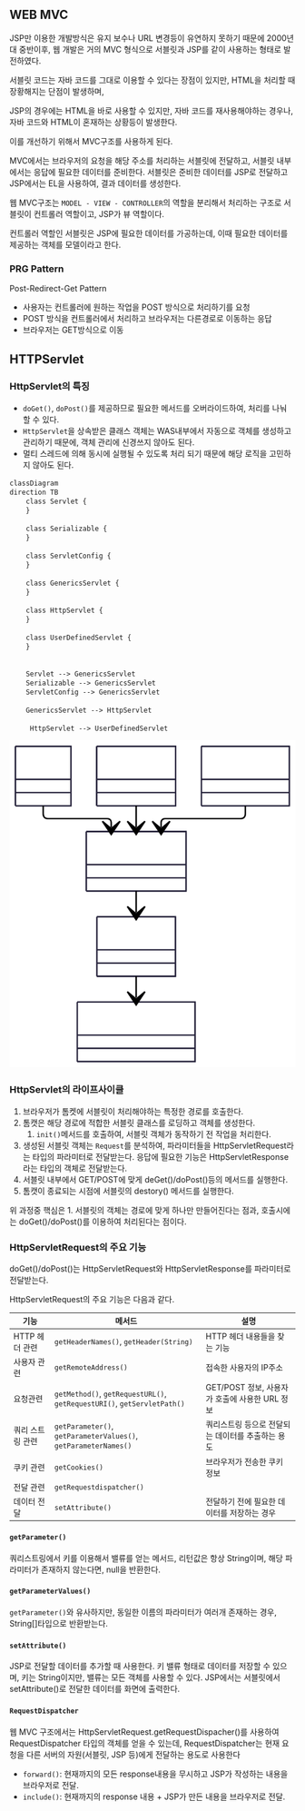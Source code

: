 ## WEB MVC

JSP만 이용한 개발방식은 유지 보수나 URL 변경등이 유연하지 못하기 때문에 2000년대 중반이후, 웹 개발은 거의 MVC 형식으로 서블릿과 JSP를 같이 사용하는 형태로 발전하였다.

서블릿 코드는 자바 코드를 그대로 이용할 수 있다는 장점이 있지만, HTML을 처리할 때 장황해지는 단점이 발생하며,

JSP의 경우에는 HTML을 바로 사용할 수 있지만, 자바 코드를 재사용해야하는 경우나, 자바 코드와 HTML이 혼재하는 상황등이 발생한다.

이를 개선하기 위해서 MVC구조를 사용하게 된다.

MVC에서는 브라우저의 요청을 해당 주소를 처리하는 서블릿에 전달하고, 서블릿 내부에서는 응답에 필요한 데이터를 준비한다.
서블릿은 준비한 데이터를 JSP로 전달하고 JSP에서는 EL을 사용하여, 결과 데이터를 생성한다.

웹 MVC구조는 `MODEL - VIEW - CONTROLLER`의 역할을 분리해서 처리하는 구조로 서블릿이 컨트롤러 역할이고, JSP가 뷰 역할이다.

컨트롤러 역할인 서블릿은 JSP에 필요한 데이터를 가공하는데, 이때 필요한 데이터를 제공하는 객체를 모델이라고 한다.

### PRG Pattern
Post-Redirect-Get Pattern

* 사용자는 컨트롤러에 원하는 작업을 POST 방식으로 처리하기를 요청
* POST 방식을 컨트롤러에서 처리하고 브라우저는 다른경로로 이동하는 응답
* 브라우저는 GET방식으로 이동

## HTTPServlet

### HttpServlet의 특징
* `doGet()`, `doPost()`를 제공하므로 필요한 메서드를 오버라이드하여, 처리를 나눠 할 수 있다.
* `HttpServlet`을 상속받은 클래스 객체는 WAS내부에서 자동으로 객체를 생성하고 관리하기 때문에, 객체 관리에 신경쓰지 않아도 된다.
* 멀티 스레드에 의해 동시에 실행될 수 있도록 처리 되기 때문에 해당 로직을 고민하지 않아도 된다.

```mermaid
classDiagram
direction TB
    class Servlet {
    }

    class Serializable {
    }

    class ServletConfig {
    }

    class GenericsServlet {
    }

    class HttpServlet {
    }

    class UserDefinedServlet {
    }


    Servlet --> GenericsServlet
    Serializable --> GenericsServlet
    ServletConfig --> GenericsServlet

    GenericsServlet --> HttpServlet 

     HttpServlet --> UserDefinedServlet
```
![diagram](./image/image.svg)

### HttpServlet의 라이프사이클

1. 브라우저가 톰켓에 서블릿이 처리해야하는 특정한 경로를 호출한다.
2. 톰캣은 해당 경로에 적합한 서블릿 클래스를 로딩하고 객체를 생성한다.
    1. `init()`메서드를 호출하여, 서블릿 객체가 동작하기 전 작업을 처리한다.
3. 생성된 서블릿 객체는 `Request`를 분석하여, 파라미터들을 HttpServletRequest라는 타입의 파라미터로 전달받는다. 응답에 필요한 기능은 HttpServletResponse라는 타입의 객체로 전달받는다.
4. 서블릿 내부에서 GET/POST에 맞게 deGet()/doPost()등의 메서드를 실행한다.
5. 톰캣이 종료되는 시점에 서블릿의 destory() 메서드를 실행한다.

위 과정중 핵심은 1. 서블릿의 객체는 경로에 맞게 하나만 만들어진다는 점과, 호출시에는 doGet()/doPost()를 이용하여 처리된다는 점이다.

### HttpServletRequest의 주요 기능
doGet()/doPost()는 HttpServletRequest와 HttpServletResponse를 파라미터로 전달받는다.

HttpServletRequest의 주요 기능은 다음과 같다.

|기능 | 메서드 | 설명                               |
| --- | --- |----------------------------------|
| HTTP 헤더 관련 |  `getHeaderNames()`, `getHeader(String)` | HTTP 헤더 내용들을 찾는 기능               |
| 사용자 관련 | `getRemoteAddress()` | 접속한 사용자의 IP주소                    |
| 요청관련 | `getMethod()`, `getRequestURL()`, `getRequestURI()`, `getServletPath()` | GET/POST 정보, 사용자가 호출에 사용한 URL 정보 |
| 쿼리 스트링 관련 | `getParameter()`, `getParameterValues()`, `getParameterNames()` | 쿼리스트링 등으로 전달되는 데이터를 추출하는 용도      |
| 쿠키 관련 | `getCookies()` | 브라우저가 전송한 쿠키 정보                  |
| 전달 관련 | `getRequestdispatcher()` |                                  |
| 데이터 전달 | `setAttribute()` | 전달하기 전에 필요한 데이터를 저장하는 경우         |

#### `getParameter()`

쿼리스트링에서 키를 이용해서 밸류를 얻는 메서드, 리턴값은 항상 String이며, 해당 파라미터가 존재하지 않는다면, null을 반환한다.

#### `getParameterValues()`

`getParameter()`와 유사하지만, 동일한 이름의 파라미터가 여러개 존재하는 경우, String[]타입으로 반환받는다.

#### `setAttribute()`

JSP로 전달할 데이터를 추가할 때 사용한다. 키 밸류 형태로 데이터를 저장할 수 있으며, 키는 String이지만, 밸류는 모든 객체를 사용할 수 있다.
JSP에서는 서블릿에서 setAttribute()로 전달한 데이터를 화면에 출력한다.

#### `RequestDispatcher`

웹 MVC 구조에서는 HttpServletRequest.getRequestDispacher()를 사용하여 RequestDispatcher 타입의 객체를 얻을 수 있는데,
RequestDispatcher는 현재 요청을 다른 서버의 자원(서블릿, JSP 등)에게 전달하는 용도로 사용한다

* `forward()`: 현재까지의 모든 response내용을 무시하고 JSP가 작성하는 내용을 브라우저로 전달.
* `include()`: 현재까지의 response 내용 + JSP가 만든 내용을 브라우저로 전달.